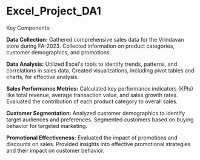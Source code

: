# Excel_Project_DA1

Key Components:

**Data Collection:**
Gathered comprehensive sales data for the Vrindavan store during FA-2023.
Collected information on product categories, customer demographics, and promotions.

**Data Analysis:**
Utilized Excel's tools to identify trends, patterns, and correlations in sales data.
Created visualizations, including pivot tables and charts, for effective analysis.

**Sales Performance Metrics:**
Calculated key performance indicators (KPIs) like total revenue, average transaction value, and sales growth rates.
Evaluated the contribution of each product category to overall sales.

**Customer Segmentation:**
Analyzed customer demographics to identify target audiences and preferences.
Segmented customers based on buying behavior for targeted marketing.

**Promotional Effectiveness:**
Evaluated the impact of promotions and discounts on sales.
Provided insights into effective promotional strategies and their impact on customer behavior.
